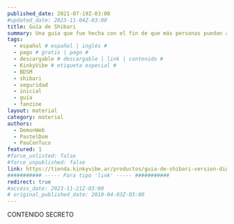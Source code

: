 ```yaml
---
published_date: 2021-07-19Z-03:00
#updated_date: 2023-11-04Z-03:00
title: Guía de Shibari
summary: Una guía que fue hecha con el fin de que más personas puedan acceder a los cuidados y nociones básicas de las prácticas de restricción de cuerdas.
tags:
  - español # español | inglés #
  - pago # gratis | pago #
  - descargable # descargable | link | contenido #
  - KinkyVibe # etiqueta especial #
  - BDSM
  - shibari
  - seguridad
  - inicial
  - guía
  - fanzine
layout: material
category: material
authors:
  - DemonWeb
  - PastelDom
  - PauConTuco
featured: 1
#force_unlisted: false
#force_unpublished: false
link: https://tienda.kinkyvibe.ar/productos/guia-de-shibari-version-digital/
########### ----- Para tipo 'link' ----- ###########
redirect: true
#access_date: 2023-11-21Z-03:00
# original_published_date: 2010-04-03Z-03:00
---
```


CONTENIDO SECRETO